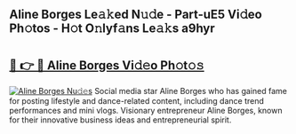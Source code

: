 ## Aline Borges Le𝚊𝚔ed N𝚞𝚍e - Part-uE5 Vi𝚍eo Ph𝚘tos - H𝚘t O𝚗lyf𝚊ns Le𝚊𝚔s a9hyr

# <h2><a href="http://hf10ai.feru.top/?c=Aline+Borges">🔗 👉 🔴 Aline Borges Vi𝚍𝚎o Ph𝚘t𝚘𝚜</a></h2>

[![Aline Borges Nu𝚍𝚎s](https://i.imgur.com/0TWrTi3.gif)](http://hf10ai.feru.top/?c=Aline+Borges)
Social media star Aline Borges who has gained fame for posting lifestyle and dance-related content, including dance trend performances and mini vlogs. Visionary entrepreneur Aline Borges, known for their innovative business ideas and entrepreneurial spirit. 
